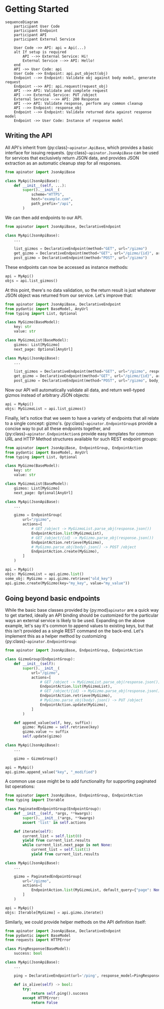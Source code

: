 # Getting Started

```{mermaid}
sequenceDiagram
    participant User Code
    participant Endpoint
    participant API
    participant External Service

    User Code ->> API: api = Api(...)
    alt If setup is required
        API -->> External Service: Hi!
        External Service -->> API: Hello!
    end
    API ->> User Code: api
    User Code ->> Endpoint: api.put_object(obj)
    Endpoint -->> Endpoint: Validate obj against body model, generate request
    Endpoint -->> API: api.request(request_obj)
    API -->> API: Validate and complete request
    API -->> External Service: PUT /object
    External Service -->> API: 200 Response
    API -->> API: Validate response, perform any common cleanup
    API -->> Endpoint: response_obj
    Endpoint -->> Endpoint: Validate returned data against response model
    Endpoint ->> User Code: Instance of response model
```

## Writing the API

All API's inherit from {py:class}`~apinator.ApiBase`, which provides a basic interface for issuing requests. {py:class}`~apinator.JsonApiBase` can be used for services that exclusively return JSON data, and provides JSON extraction as an automatic cleanup step for all responses.

```python
from apinator import JsonApiBase

class MyApi(JsonApiBase):
    def __init__(self, ...):
        super().__init__(
            scheme="HTTPS",
            host="example.com",
            path_prefix="/api",
        )
```

We can then add endpoints to our API.

```python
from apinator import JsonApiBase, DeclarativeEndpoint

class MyApi(JsonApiBase):
    ...

    list_gizmos = DeclarativeEndpoint(method="GET", url="/gizmo")
    get_gizmo = DeclarativeEndpoint(method="GET", url="/gizmo/{id}", arg_names=["id"])
    post_gizmo = DeclarativeEndpoint(method="POST", url="/gizmo")
```

These endpoints can now be accessed as instance methods:

```python
api = MyApi()
objs = api.list_gizmos()
```

At this point, there's no data validation, so the return result is just whatever JSON object was returned from our service. Let's improve that:

```python
from apinator import JsonApiBase, DeclarativeEndpoint
from pydantic import BaseModel, AnyUrl
from typing import List, Optional

class MyGizmo(BaseModel):
    key: str
    value: str

class MyGizmoList(BaseModel):
    gizmos: List[MyGizmo]
    next_page: Optional[AnyUrl]

class MyApi(JsonApiBase):
    ...

    list_gizmos = DeclarativeEndpoint(method="GET", url="/gizmo", response_model=MyGizmoList)
    get_gizmo = DeclarativeEndpoint(method="GET", url="/gizmo/{id}", arg_names=["id"], response_model=MyGizmo)
    post_gizmo = DeclarativeEndpoint(method="POST", url="/gizmo", body_model=MyGizmo)
```

Now our API will automatically validate all data, and return well-typed gizmos instead of arbitrary JSON objects:

```python
api = MyApi()
objs: MyGizmoList = api.list_gizmos()
```

Finally, let's notice that we seem to have a variety of endpoints that all relate to a single concept: gizmo's. {py:class}`~apinator.EndpointGroup`s provide a concise way to put all these endpoints together, and {py:class}`~apinator.EndpointAction`s provide easy templates for common URL and HTTP Method structures available for such REST endpoint groups:

```python
from apinator import JsonApiBase, EndpointGroup, EndpointAction
from pydantic import BaseModel, AnyUrl
from typing import List, Optional

class MyGizmo(BaseModel):
    key: str
    value: str

class MyGizmoList(BaseModel):
    gizmos: List[MyGizmo]
    next_page: Optional[AnyUrl]

class MyApi(JsonApiBase):
    ...

    gizmo = EndpointGroup(
        url="/gizmo",
        actions=[
            # GET /object -> MyGizmoList.parse_obj(response.json())
            EndpointAction.list(MyGizmoList),
            # GET /object/{id} -> MyGizmo.parse_obj(response.json())
            EndpointAction.retrieve(MyGizmo),
            # MyGizmo.parse_obj(body).json() -> POST /object
            EndpointAction.create(MyGizmo),
        ]
    )
```

```python
api = MyApi()
objs: MyGizmoList = api.gizmo.list()
some_obj: MyGizmo = api.gizmo.retrieve("old_key")
api.gizmo.create(MyGizmo(key="my_key", value="my_value"))
```

## Going beyond basic endpoints

While the basic base classes provided by {py:mod}`apinator` are a quick way to get started, ideally an API binding should be customized for the particular ways an external service is likely to be used. Expanding on the above example, let's say it's common to append values to existing keys, but that this isn't provided as a single REST command on the back-end. Let's implement this as a helper method by customizing {py:class}`~apinator.EndpointGroup`:

```python
from apinator import JsonApiBase, EndpointGroup, EndpointAction

class GizmoGroup(EndpointGroup):
    def __init__(self):
        super().__init__(
            url="/gizmo",
            actions=[
                # GET /object -> MyGizmoList.parse_obj(response.json())
                EndpointAction.list(MyGizmoList),
                # GET /object/{id} -> MyGizmo.parse_obj(response.json())
                EndpointAction.retrieve(MyGizmo),
                # MyGizmo.parse_obj(body).json() -> PUT /object
                EndpointAction.update(MyGizmo),
            ]
        )

    def append_value(self, key, suffix):
        gizmo: MyGizmo = self.retrieve(key)
        gizmo.value += suffix
        self.update(gizmo)

class MyApi(JsonApiBase):
    ...

    gizmo = GizmoGroup()

api = MyApi()
api.gizmo.append_value("key", "_modified")
```

A common use case might be to add functionality for supporting paginated list operations:

```python
from apinator import JsonApiBase, EndpointGroup, EndpointAction
from typing import Iterable

class PaginatedEndpointGroup(EndpointGroup):
    def __init__(self, *args, **kwargs):
        super().__init__(*args, **kwargs)
        assert 'list' in self.actions

    def iterate(self):
        current_list = self.list(0)
        yield from current_list.results
        while current_list.next_page is not None:
            current_list = self.list(1)
            yield from current_list.results

class MyApi(JsonApiBase):
    ...

    gizmo = PaginatedEndpointGroup(
        url="/gizmo",
        actions=[
            EndpointAction.list(MyGizmoList, default_query={"page": None})
        ]
    )

api = MyApi()
objs: Iterable[MyGizmo] = api.gizmo.iterate()
```

Similarly, we could provide helper methods on the API definition itself:

```python
from apinator import JsonApiBase, DeclarativeEndpoint
from pydantic import BaseModel
from requests import HTTPError

class PingResponse(BaseModel):
    success: bool

class MyApi(JsonApiBase):
    ...

    ping = DeclarativeEndpoint(url='/ping', response_model=PingResponse)

    def is_alive(self) -> bool:
        try:
            return self.ping().success
        except HTTPError:
            return False
```
